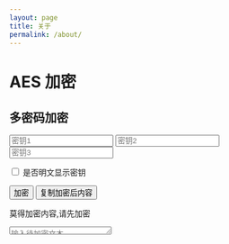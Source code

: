 ```yaml
---
layout: page
title: 关于
permalink: /about/
---
```


# AES 加密

## 多密码加密

<div class="AES">
	<div class="keys">
        <input type="password" class="pwInput" id="key_1" placeholder="密钥1">
        <input type="password" class="pwInput" id="key_2" placeholder="密钥2">
        <input type="password" class="pwInput" id="key_3" placeholder="密钥3">
        <p>
			<input type="checkbox" id="pwShow" value="pwShow">
			<label for="pwShow">是否明文显示密钥</label>
		  </p>
        <script>        
          function checkPWShow() 
          {            
            document.getElementById("pwShow").onclick = function () {                
              var arr = new Array();                
              var items = document.getElementsByName("pwShow");                 
              if (document.getElementById("pwShow").checked) {
                document.getElementById("key_1").type="text";
                document.getElementById("key_2").type="text";
                document.getElementById("key_3").type="text";
              }
              else
              {
                document.getElementById("key_1").type="password";
                document.getElementById("key_2").type="password";
                document.getElementById("key_3").type="password";
              }
            };        
          };
          checkPWShow();    
        </script>
      </div>
	<div class="buttonsContainer">
		<input class="nbutton" type="button" value="加密" onclick="encrypt()">
		<button class="nbutton" id="ResultCopyer" onclick="ResultCopyer()">复制加密后内容</button>
		<font id="CopySuccessMessage"></font>
	  </div>
	<p id="result">莫得加密内容,请先加密</p>
	<div class="expandingArea">
   		<textarea rows="50" class="orginTxt" id="encryptOrDecriptMessage" placeholder="输入待加密文本" style="height:1em" autocomplete="off"></textarea>
		<script type="text/javascript">
		var observe;
		if (window.attachEvent) {
			observe = function (element, event, handler) {
				element.attachEvent('on'+event, handler);
			};
		}
		else {
			observe = function (element, event, handler) {
				element.addEventListener(event, handler, false);
			};
		}
		function init () {
			var text = document.getElementById('encryptOrDecriptMessage');
			function resize () {
				text.style.height = 'auto';
				text.style.height = text.scrollHeight+'px';
			}
			/* 0-timeout to get the already changed text */
			function delayedResize () {
				window.setTimeout(resize, 0);
			}
			observe(text, 'change',  resize);
			observe(text, 'cut',     delayedResize);
			observe(text, 'paste',   delayedResize);
			observe(text, 'drop',    delayedResize);
			observe(text, 'keydown', delayedResize);
			text.focus();
			text.select();
			resize();
		}
		init();
		</script>
	</div>
</div>